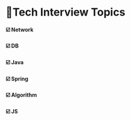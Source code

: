 # 🚩Tech Interview Topics




#### ☑️ Network



#### ☑️ DB



#### ☑️ Java



#### ☑️ Spring



#### ☑️ Algorithm



#### ☑️ JS

